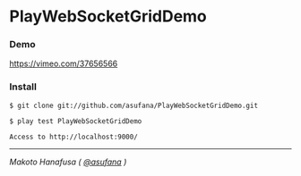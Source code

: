 
# PlayWebSocketGridDemo

### Demo

<a href="https://vimeo.com/37656566" target="_blank">https://vimeo.com/37656566</a>

### Install

    $ git clone git://github.com/asufana/PlayWebSocketGridDemo.git

    $ play test PlayWebSocketGridDemo

    Access to http://localhost:9000/

---

*Makoto Hanafusa ( <a href="https://twitter.com/#!/asufana" target="_blank">@asufana</a> )*

